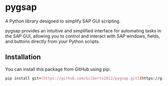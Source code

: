 # pygsap

A Python library designed to simplify SAP GUI scripting.

pygsap provides an intuitive and simplified interface for automating tasks in the SAP GUI, allowing you to control and interact with SAP windows, fields, and buttons directly from your Python scripts.

## Installation

You can install this package from GitHub using pip:

```bash
pip install git+[https://github.com/Gilberto2812/pygsap.git](https://github.com/Gilberto2812/pygsap.git)
